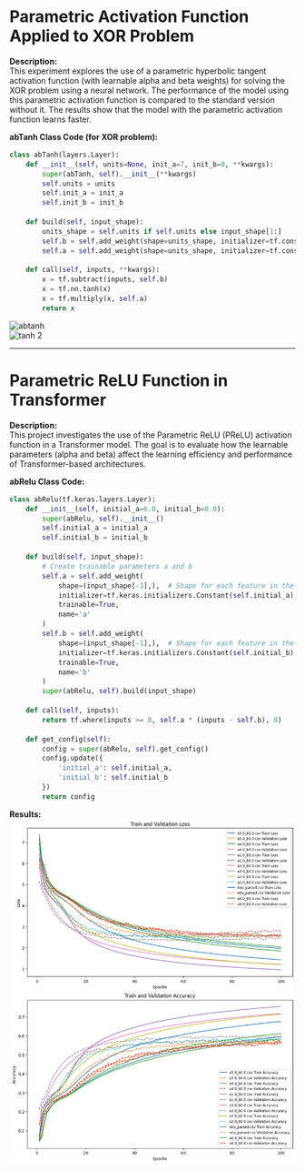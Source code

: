 
# Parametric Activation Function Applied to XOR Problem

**Description:**  
This experiment explores the use of a parametric hyperbolic tangent activation function (with learnable alpha and beta weights) for solving the XOR problem using a neural network. The performance of the model using this parametric activation function is compared to the standard version without it. The results show that the model with the parametric activation function learns faster.

**abTanh Class Code (for XOR problem):**
```python
class abTanh(layers.Layer):
    def __init__(self, units=None, init_a=7, init_b=0, **kwargs):
        super(abTanh, self).__init__(**kwargs)
        self.units = units
        self.init_a = init_a
        self.init_b = init_b

    def build(self, input_shape):
        units_shape = self.units if self.units else input_shape[1:]
        self.b = self.add_weight(shape=units_shape, initializer=tf.constant_initializer(self.init_b), trainable=True, name="b")
        self.a = self.add_weight(shape=units_shape, initializer=tf.constant_initializer(self.init_a), trainable=True, name="a")

    def call(self, inputs, **kwargs):
        x = tf.subtract(inputs, self.b)
        x = tf.nn.tanh(x)
        x = tf.multiply(x, self.a)
        return x
```

![abtanh](https://github.com/Masterjun12/Parametric-Activation-Function/blob/9f24cea9f9c5520329e6c61622e6b2b78ebcb182/gif/ab.gif)  
![tanh 2](https://github.com/Masterjun12/Parametric-Activation-Function/blob/9f24cea9f9c5520329e6c61622e6b2b78ebcb182/gif/tanh.gif)

---

# Parametric ReLU Function in Transformer

**Description:**  
This project investigates the use of the Parametric ReLU (PReLU) activation function in a Transformer model. The goal is to evaluate how the learnable parameters (alpha and beta) affect the learning efficiency and performance of Transformer-based architectures.

**abRelu Class Code:**
```python
class abRelu(tf.keras.layers.Layer):
    def __init__(self, initial_a=6.0, initial_b=0.0):
        super(abRelu, self).__init__()
        self.initial_a = initial_a
        self.initial_b = initial_b

    def build(self, input_shape):
        # Create trainable parameters a and b
        self.a = self.add_weight(
            shape=(input_shape[-1],),  # Shape for each feature in the input
            initializer=tf.keras.initializers.Constant(self.initial_a),
            trainable=True,
            name='a'
        )
        self.b = self.add_weight(
            shape=(input_shape[-1],),  # Shape for each feature in the input
            initializer=tf.keras.initializers.Constant(self.initial_b),
            trainable=True,
            name='b'
        )
        super(abRelu, self).build(input_shape)

    def call(self, inputs):
        return tf.where(inputs >= 0, self.a * (inputs - self.b), 0)

    def get_config(self):
        config = super(abRelu, self).get_config()
        config.update({
            'initial_a': self.initial_a,
            'initial_b': self.initial_b
        })
        return config
```


**Results:**
![transvisual](https://github.com/Masterjun12/Parametric-Activation-Function/blob/9f24cea9f9c5520329e6c61622e6b2b78ebcb182/gif/trans.png)
```


